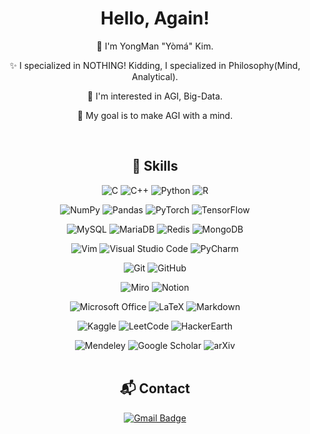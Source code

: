 <!--
![header](https://capsule-render.vercel.app/api?type=waving&color=0:B993D6,100:8CA6DB&height=177&section=header&text=I'm%20Yoma&fontSize=70&fontAlign=74&fontAlignY=35&desc=Hello%20World!&descAlign=27&descSize=65&descAlignY=35)<br>
-->
<!-- [![Hits](https://hits.seeyoufarm.com/api/count/incr/badge.svg?url=https%3A%2F%2Fgithub.com%2Fcodeyoma&count_bg=%2379C83D&title_bg=%23555555&icon=&icon_color=%23E7E7E7&title=hits&edge_flat=false)](https://https://github.com/codeyoma)-->

<div align="center">
  
  
  
  
  
# Hello, Again!

:wave: I'm YongMan "Yòmá" Kim.

:sparkles: I specialized in NOTHING! Kidding, I specialized in Philosophy(Mind, Analytical).

📖 I'm interested in AGI, Big-Data.

🏁 My goal is to make AGI with a mind.

<br/>



## :toolbox: Skills
  
![C](https://img.shields.io/badge/c-A8B9CC?style=for-the-badge&logo=c&logoColor=white)
![C++](https://img.shields.io/badge/c++-00599C?style=for-the-badge&logo=c%2B%2B&logoColor=white)
![Python](https://img.shields.io/badge/python-3776AB?style=for-the-badge&logo=python&logoColor=white)
![R](https://img.shields.io/badge/r-276DC3?style=for-the-badge&logo=r&logoColor=white)


![NumPy](https://img.shields.io/badge/numpy-013243?style=for-the-badge&logo=numpy&logoColor=white)
![Pandas](https://img.shields.io/badge/pandas-150458?style=for-the-badge&logo=pandas&logoColor=white)
![PyTorch](https://img.shields.io/badge/pytorch-EE4C2C?style=for-the-badge&logo=pytorch&logoColor=white)
![TensorFlow](https://img.shields.io/badge/tensorflow-FF6F00?style=for-the-badge&logo=tensorflow&logoColor=white)
<br/>

![MySQL](https://img.shields.io/badge/mysql-4479A1?style=for-the-badge&logo=mysql&logoColor=white)
![MariaDB](https://img.shields.io/badge/mariadb-003545?style=for-the-badge&logo=mariadb&logoColor=white)
![Redis](https://img.shields.io/badge/redis-DC382D?style=for-the-badge&logo=redis&logoColor=white)
![MongoDB](https://img.shields.io/badge/mongodb-47A248?style=for-the-badge&logo=mongodb&logoColor=white)
<br/>

![Vim](https://img.shields.io/badge/vim-019733?style=for-the-badge&logo=vim&logoColor=white)
![Visual Studio Code](https://img.shields.io/badge/visual_studio_code-007ACC?style=for-the-badge&logo=visual-studio-code&logoColor=white)
![PyCharm](https://img.shields.io/badge/pycharm-000000?style=for-the-badge&logo=pycharm&logoColor=white)
<br/>

![Git](https://img.shields.io/badge/git-F05032?style=for-the-badge&logo=git&logoColor=white)
![GitHub](https://img.shields.io/badge/github-181717?style=for-the-badge&logo=github&logoColor=white)
<br/>

![Miro](https://img.shields.io/badge/miro-050038.svg?style=for-the-badge&logo=miro&logoColor=white)
![Notion](https://img.shields.io/badge/notion-000000.svg?style=for-the-badge&logo=notion&logoColor=white)
<br/>

![Microsoft Office](https://img.shields.io/badge/microsoft_office-D83B01?style=for-the-badge&logo=microsoft-office&logoColor=white)
![LaTeX](https://img.shields.io/badge/latex-008080?style=for-the-badge&logo=latex&logoColor=white)
![Markdown](https://img.shields.io/badge/markdown-000000?style=for-the-badge&logo=markdown&logoColor=white)
<br/>

![Kaggle](https://img.shields.io/badge/kaggle-20BEFF?style=for-the-badge&logo=kaggle&logoColor=white)
![LeetCode](https://img.shields.io/badge/leetcode-FFA116?style=for-the-badge&logo=leetcode&logoColor=white)
![HackerEarth](https://img.shields.io/badge/hackerearth-2C3454?style=for-the-badge&logo=hackerearth&logoColor=white)
<br/>

![Mendeley](https://img.shields.io/badge/mendeley-9D1620?style=for-the-badge&logo=mendeley&logoColor=white)
![Google Scholar](https://img.shields.io/badge/google_scholar-4285F4?style=for-the-badge&logo=google-scholar&logoColor=white)
![arXiv](https://img.shields.io/badge/arxiv-B31B1B?style=for-the-badge&logo=arxiv&logoColor=white)
<br/>
<br/>
  
  
  
  
## :mailbox_with_mail: Contact
[![Gmail Badge](https://img.shields.io/badge/Gmail-codeyoma@gmail.com-green?style=round-square&logo=Gmail&logoColor=white&link=mailto:codeyoma@gmail.com)](mailto:codeyoma@gmail.com)



  
  
  
  
  
  
  
  
  
  
<!--
![](https://img.shields.io/badge/-?style=for-the-badge&logo=&logoColor=white)

[![yongmkim's 42 stats](https://badge42.vercel.app/api/v2/cl38txogk004909l100cr3o0d/stats?cursusId=21&coalitionId=86)](https://github.com/JaeSeoKim/badge42)
-->

<!--

![LeetCode](https://img.shields.io/badge/LeetCode-000000?style=for-the-badge&logo=LeetCode&logoColor=#d16c06)
![Kaggle](https://img.shields.io/badge/Kaggle-035a7d?style=for-the-badge&logo=kaggle&logoColor=white)
![Codeforces](https://img.shields.io/badge/Codeforces-445f9d?style=for-the-badge&logo=Codeforces&logoColor=white)
![BuyMeACoffee](https://img.shields.io/badge/Buy%20Me%20a%20Coffee-ffdd00?style=for-the-badge&logo=buy-me-a-coffee&logoColor=black)

**codeyoma/codeyoma** is a ✨ _special_ ✨ repository because its `README.md` (this file) appears on your GitHub profile.

Here are some ideas to get you started:

- 🔭 I’m currently working on ...
- 🌱 I’m currently learning ...
- 👯 I’m looking to collaborate on ...
- 🤔 I’m looking for help with ...
- 💬 Ask me about ...
- 📫 How to reach me: ...
- 😄 Pronouns: ...
- ⚡ Fun fact: ...

```diff
- This is a red colored line
+ This is a green colored line
@@ This is a purple colored line @@
```

-->

  </div>
